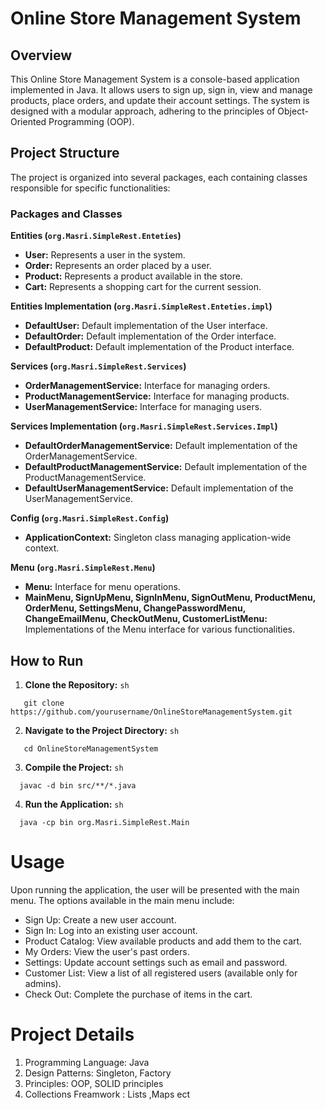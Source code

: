 # Online Store Management System

## Overview
This Online Store Management System is a console-based application implemented in Java. It allows users to sign up, sign in, view and manage products, place orders, and update their account settings. The system is designed with a modular approach, adhering to the principles of Object-Oriented Programming (OOP).

## Project Structure
The project is organized into several packages, each containing classes responsible for specific functionalities:

### Packages and Classes

**Entities (`org.Masri.SimpleRest.Enteties`)**

- **User:** Represents a user in the system.
- **Order:** Represents an order placed by a user.
- **Product:** Represents a product available in the store.
- **Cart:** Represents a shopping cart for the current session.

**Entities Implementation (`org.Masri.SimpleRest.Enteties.impl`)**

- **DefaultUser:** Default implementation of the User interface.
- **DefaultOrder:** Default implementation of the Order interface.
- **DefaultProduct:** Default implementation of the Product interface.

**Services (`org.Masri.SimpleRest.Services`)**

- **OrderManagementService:** Interface for managing orders.
- **ProductManagementService:** Interface for managing products.
- **UserManagementService:** Interface for managing users.

**Services Implementation (`org.Masri.SimpleRest.Services.Impl`)**

- **DefaultOrderManagementService:** Default implementation of the OrderManagementService.
- **DefaultProductManagementService:** Default implementation of the ProductManagementService.
- **DefaultUserManagementService:** Default implementation of the UserManagementService.

**Config (`org.Masri.SimpleRest.Config`)**

- **ApplicationContext:** Singleton class managing application-wide context.

**Menu (`org.Masri.SimpleRest.Menu`)**

- **Menu:** Interface for menu operations.
- **MainMenu, SignUpMenu, SignInMenu, SignOutMenu, ProductMenu, OrderMenu, SettingsMenu, ChangePasswordMenu, ChangeEmailMenu, CheckOutMenu, CustomerListMenu:** Implementations of the Menu interface for various functionalities.

## How to Run
1. **Clone the Repository:**
```sh```
```
   git clone https://github.com/yourusername/OnlineStoreManagementSystem.git
```
2. **Navigate to the Project Directory:**
```sh```
```
   cd OnlineStoreManagementSystem

```
3. **Compile the Project:**
```sh```
```
  javac -d bin src/**/*.java

```
4. **Run the Application:**
```sh```
```
  java -cp bin org.Masri.SimpleRest.Main
```
# Usage
Upon running the application, the user will be presented with the main menu. The options available in the main menu include:
- Sign Up: Create a new user account.
- Sign In: Log into an existing user account.
- Product Catalog: View available products and add them to the cart.
- My Orders: View the user's past orders.
- Settings: Update account settings such as email and password.
- Customer List: View a list of all registered users (available only for admins).
- Check Out: Complete the purchase of items in the cart.
# Project Details
1. Programming Language: Java
2. Design Patterns: Singleton, Factory
3. Principles: OOP, SOLID principles
4. Collections Freamwork : Lists ,Maps ect 
   

